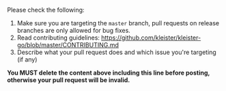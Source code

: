 Please check the following:

1. Make sure you are targeting the `master` branch, pull requests on release branches are only allowed for bug fixes.
2. Read contributing guidelines: https://github.com/kleister/kleister-go/blob/master/CONTRIBUTING.md
3. Describe what your pull request does and which issue you're targeting (if any)

**You MUST delete the content above including this line before posting, otherwise your pull request will be invalid.**
